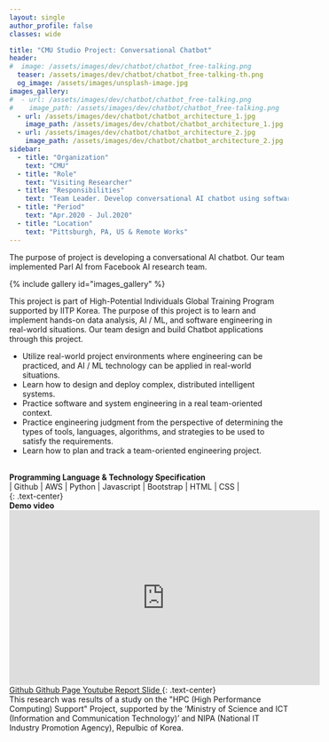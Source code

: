 ```yaml
---
layout: single
author_profile: false
classes: wide

title: "CMU Studio Project: Conversational Chatbot"
header:
#  image: /assets/images/dev/chatbot/chatbot_free-talking.png
  teaser: /assets/images/dev/chatbot/chatbot_free-talking-th.png
  og_image: /assets/images/unsplash-image.jpg
images_gallery:
#  - url: /assets/images/dev/chatbot/chatbot_free-talking.png
#    image_path: /assets/images/dev/chatbot/chatbot_free-talking.png
  - url: /assets/images/dev/chatbot/chatbot_architecture_1.jpg
    image_path: /assets/images/dev/chatbot/chatbot_architecture_1.jpg
  - url: /assets/images/dev/chatbot/chatbot_architecture_2.jpg
    image_path: /assets/images/dev/chatbot/chatbot_architecture_2.jpg
sidebar:
  - title: "Organization"
    text: "CMU"
  - title: "Role"
    text: "Visiting Researcher"
  - title: "Responsibilities"
    text: "Team Leader. Develop conversational AI chatbot using software engineering pipeline and AI technologies." 
  - title: "Period"
    text: "Apr.2020 - Jul.2020"
  - title: "Location"
    text: "Pittsburgh, PA, US & Remote Works" 
---
```


The purpose of project is developing a conversational AI chatbot. Our team implemented Parl AI from Facebook AI research team.

{% include gallery id="images_gallery" %}

This project is part of High-Potential Individuals Global Training Program supported by IITP Korea. The purpose of this project is to learn and implement hands-on data analysis, AI / ML, and software engineering in real-world situations. Our team design and build Chatbot applications through this project.

<ul>
  <li>Utilize real-world project environments where engineering can be practiced, and AI / ML technology can be applied in real-world situations.</li>
  <li>Learn how to design and deploy complex, distributed intelligent systems.</li>
  <li>Practice software and system engineering in a real team-oriented context.</li>
  <li>Practice engineering judgment from the perspective of determining the types of tools, languages, algorithms, and strategies to be used to satisfy the requirements.</li>
  <li>Learn how to plan and track a team-oriented engineering project.</li>
</ul>

<br>
<b>Programming Language & Technology Specification</b>
<div class="notice">| 
  <i class="fab fa-fw fa-github" ></i> Github | 
  <i class="fab fa-fw fa-aws" ></i> AWS | 
  <i class="fab fa-fw fa-python"></i> Python | 
  <i class="fab fa-fw fa-js"></i> Javascript | 
  <i class="fab fa-fw fa-bootstrap"></i> Bootstrap | 
  <i class="fab fa-fw fa-html5"></i> HTML | 
  <i class="fab fa-fw fa-css3"></i> CSS | 
</div>
{: .text-center}

<br>
<b>Demo video</b>
<iframe width="560" height="315" src="https://www.youtube.com/embed/e33-9wViLc4" frameborder="0" allow="accelerometer; autoplay; clipboard-write; encrypted-media; gyroscope; picture-in-picture" allowfullscreen></iframe>

<br>
<a href="https://github.com/yongkyung-oh/CMU-Studio-Project" class="btn btn--primary" style="width: 10em"> <i class="fab fa-fw fa-github" ></i> Github </a>
<a href="https://yongkyung-oh.github.io/CMU-Studio-Project/" class="btn btn--info" style="width: 10em"> <i class="fab fa-fw fa-github" ></i> Github Page </a>
<a href="https://youtu.be/e33-9wViLc4" class="btn btn--danger" style="width: 10em"> <i class="fab fa-fw fa-youtube" ></i> Youtube </a>
<a href="https://drive.google.com/file/d/1j5N0CVVNaOewl4v4iKMckHerMnJ9SiOE/view?usp=sharing" class="btn btn--success" style="width: 10em"> <i class="fas fa-fw fa-book-open" ></i> Report </a>
<a href="https://drive.google.com/file/d/1gR1yd0ATk1PBuL4saTvBpwCvNOyGh-_f/view?usp=sharing" class="btn btn--warning" style="width: 10em"> <i class="fa-solid fa-laptop"></i> Slide </a>
{: .text-center}

<br>
This research was results of a study on the "HPC (High Performance Computing) Support" Project, supported by the ‘Ministry of Science and ICT (Information and Communication Technology)’ and NIPA (National IT Industry Promotion Agency), Repulbic of Korea.